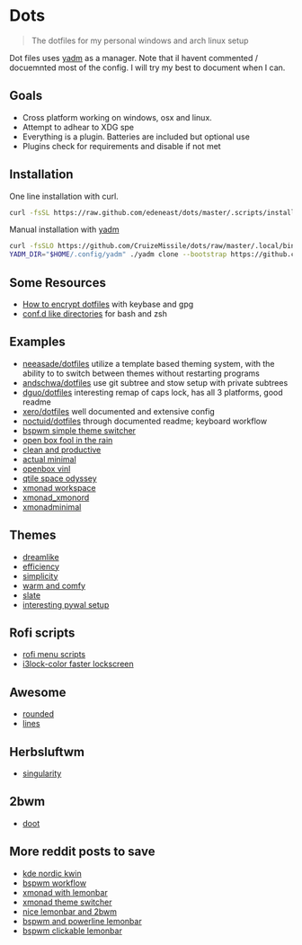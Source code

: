 # Dots

> The dotfiles for my personal windows and arch linux setup

Dot files uses [yadm] as a manager. Note that iI havent commented / docuemnted most of the config. I will try my best to document when I can.

## Goals

- Cross platform working on windows, osx and linux.
- Attempt to adhear to XDG spe
- Everything is a plugin. Batteries are included but optional use
- Plugins check for requirements and disable if not met

## Installation

One line installation with curl.

```bash
curl -fsSL https://raw.github.com/edeneast/dots/master/.scripts/install | bash -s --
```

Manual installation with [yadm]

```bash
curl -fsSLO https://github.com/CruizeMissile/dots/raw/master/.local/bin/yadm
YADM_DIR="$HOME/.config/yadm" ./yadm clone --bootstrap https://github.com/edeneast/dots
```

[yadm]: https://thelocehiliosan.github.io/yadm

## Some Resources

- [How to encrypt dotfiles](https://abdullah.today/2019/10/01/encrypted-dotfiles.html) with keybase and gpg
- [conf.d like directories](https://chr4.org/blog/2014/09/10/conf-dot-d-like-directories-for-zsh-slash-bash-dotfiles/) for bash and zsh

## Examples

- [neeasade/dotfiles](https://github.com/neeasade/dotfiles) utilize a template based theming system, with the ability to
    to switch between themes without restarting programs
- [andschwa/dotfiles](https://github.com/andschwa/dotfiles) use git subtree and stow setup with private subtrees
- [dguo/dotfiles](https://github.com/dguo/dotfiles) interesting remap of caps lock, has all 3 platforms, good readme
- [xero/dotfiles](https://github.com/xero/dotfiles) well documented and extensive config
- [noctuid/dotfiles](https://github.com/noctuid/dotfiles) through documented readme; keyboard workflow
- [bspwm simple theme switcher](https://www.reddit.com/r/unixporn/comments/def9ez/bspwm_simple_theme_switcher/)
- [open box fool in the rain](https://www.reddit.com/r/unixporn/comments/8apait/openbox_fool_in_the_rain/)
- [clean and productive](https://www.reddit.com/r/unixporn/comments/aktm5d/i3gaps_clean_and_productive/)
- [actual minimal](https://www.reddit.com/r/unixporn/comments/crbv8i/bspwm_actually_minimal/)
- [openbox vinl](https://www.reddit.com/r/unixporn/comments/7djwht/openbox_vinyl/)
- [qtile space odyssey](https://www.reddit.com/r/unixporn/comments/dey3bl/qtile_space_odyssey/)
- [xmonad workspace](https://www.reddit.com/r/unixporn/comments/cmenre/xmonad_xmonord_update/)
- [xmonad_xmonord](https://www.reddit.com/r/unixporn/comments/c80q4h/xmonad_xmonord/)
- [xmonadminimal](https://www.reddit.com/r/unixporn/comments/al4yyy/xmonadminimal/)

## Themes

- [dreamlike](https://www.reddit.com/r/unixporn/comments/dkgomp/bspwm_dreamlike/)
- [efficiency](https://www.reddit.com/r/unixporn/comments/djrtdp/bspwm_efficiency/)
- [simplicity](https://www.reddit.com/r/unixporn/comments/djuz99/i3gaps_simplicity/)
- [warm and comfy](https://www.reddit.com/r/unixporn/comments/di9qkn/herbstluftwm_warm_and_comfy/)
- [slate](https://www.reddit.com/r/unixporn/comments/dhz0sj/i3gaps_slate/)
- [interesting pywal setup](https://www.reddit.com/r/unixporn/comments/djzs4o/i3gapsrounded_having_fun_again_with_pywal/)

## Rofi scripts

- [rofi menu scripts](https://gitlab.com/vahnrr/rofi-menus)
- [i3lock-color faster lockscreen](https://www.reddit.com/r/unixporn/comments/7iddwn/i3lock_faster_and_better_lockscreen/)

## Awesome

- [rounded](https://www.reddit.com/r/unixporn/comments/dmvcev/awesome_rounded/)
- [lines](https://www.reddit.com/r/unixporn/comments/dpy9wu/awesome_lines/)

## Herbsluftwm

- [singularity](https://www.reddit.com/r/unixporn/comments/dp5278/herbstluftwm_creamy_singularity/)

## 2bwm

- [doot](https://www.reddit.com/r/unixporn/comments/dq8xbs/2bwm_doot/)

## More reddit posts to save

- [kde nordic kwin](https://www.reddit.com/r/unixporn/comments/dncmja/kde_plasma_nordic_manjaro_gridtilingkwin/)
- [bspwm workflow](https://www.reddit.com/r/unixporn/comments/co4kan/bspwm_wallpaper_is_bloat/)
- [xmonad with lemonbar](https://www.reddit.com/r/unixporn/comments/4b96v0/xmonadlemonbar_dual_monitor_desktop_on_freebsd/)
- [xmonad theme switcher](https://www.reddit.com/r/unixporn/comments/6rwqnh/xmonad_ive_been_working_on_this_one_for_a_while/)
- [nice lemonbar and 2bwm](https://www.reddit.com/r/unixporn/comments/a7f1oa/2bwmlemonbar_light_rice/)
- [bspwm and powerline lemonbar](https://www.reddit.com/r/unixporn/comments/bni61i/bspwm_a_powerline_attempt_in_lemonbar/)
- [bspwm clickable lemonbar](https://www.reddit.com/r/unixporn/comments/b12d3s/bspwm_add_button_clicked_lemonbar/)

